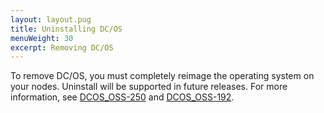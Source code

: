 ```yaml
---
layout: layout.pug
title: Uninstalling DC/OS
menuWeight: 30
excerpt: Removing DC/OS
---
```


To remove DC/OS, you must completely reimage the operating system on your nodes. Uninstall will be supported in future releases. For more information, see [DCOS_OSS-250](https://jira.mesosphere.com/browse/DCOS_OSS-250) and [DCOS_OSS-192](https://jira.mesosphere.com/browse/DCOS_OSS-192).
